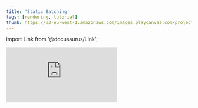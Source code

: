 ```yaml
---
title: 'Static Batching'
tags: [rendering, tutorial]
thumb: https://s3-eu-west-1.amazonaws.com/images.playcanvas.com/projects/12/520389/C1E49E-image-75.jpg
---
```


import Link from '@docusaurus/Link';

<div className="iframe-container">
    <iframe loading="lazy" src="https://playcanv.as/p/Qo7T1kqU/" title="Static Batching" webkitallowfullscreen="true" mozallowfullscreen="true" allow="autoplay" allowfullscreen="true" allowvr="" scrolling="no" frameborder="0" />
</div>

<Link to='https://playcanvas.com/project/520389/'>Open Project ↗</Link>
